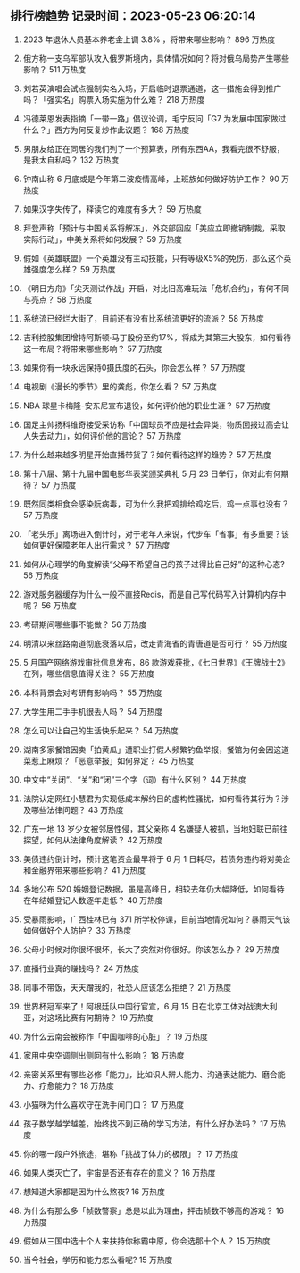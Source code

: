 
## 排行榜趋势 记录时间：2023-05-23 06:20:14
  
  1. 2023 年退休人员基本养老金上调 3.8% ，将带来哪些影响？ 896 万热度
    
  2. 俄方称一支乌军部队攻入俄罗斯境内，具体情况如何？将对俄乌局势产生哪些影响？ 511 万热度
    
  3. 刘若英演唱会试点强制实名入场，开启临时退票通道，这一措施会得到推广吗？「强实名」购票入场实施为什么难？ 218 万热度
    
  4. 冯德莱恩发表指摘「一带一路」倡议论调，毛宁反问「G7 为发展中国家做过什么？」西方为何反复炒作此议题？ 168 万热度
    
  5. 男朋友给正在同居的我们列了一个预算表，所有东西AA，我看完很不舒服，是我太自私吗？ 132 万热度
    
  6. 钟南山称 6 月底或是今年第二波疫情高峰，上班族如何做好防护工作？ 90 万热度
    
  7. 如果汉字失传了，释读它的难度有多大？ 59 万热度
    
  8. 拜登声称「预计与中国关系将解冻」，外交部回应「美应立即撤销制裁，采取实际行动」，中美关系将如何发展？ 59 万热度
    
  9. 假如《英雄联盟》一个英雄没有主动技能，只有等级X5%的免伤，那么这个英雄强度怎么样？ 59 万热度
    
  10. 《明日方舟》「尖灭测试作战」开启，对比旧高难玩法「危机合约」，有何不同与亮点？ 58 万热度
    
  11. 系统流已经烂大街了，目前还有没有比系统流更好的流派？ 58 万热度
    
  12. 吉利控股集团增持阿斯顿·马丁股份至约17%，将成为其第三大股东，如何看待这一布局？将带来哪些影响？ 57 万热度
    
  13. 如果你有一块永远保持0摄氏度的石头，你会怎么样？ 57 万热度
    
  14. 电视剧《漫长的季节》里的龚彪，你怎么看？ 57 万热度
    
  15. NBA 球星卡梅隆-安东尼宣布退役，如何评价他的职业生涯？ 57 万热度
    
  16. 国足主帅扬科维奇接受采访称「中国球员不应是社会异类，物质回报过高会让人失去动力」，如何评价他的言论？ 57 万热度
    
  17. 为什么越来越多明星开始直播带货了？如何看待这样的趋势？ 57 万热度
    
  18. 第十八届、第十九届中国电影华表奖颁奖典礼 5 月 23 日举行，你对此有何期待？ 57 万热度
    
  19. 既然同类相食会感染䏓病毒，可为什么我把鸡排给鸡吃后，鸡一点事也没有？ 57 万热度
    
  20. 「老头乐」离场进入倒计时，对于老年人来说，代步车「省事」有多重要？该如何更好保障老年人出行需求？ 57 万热度
    
  21. 如何从心理学的角度解读“父母不希望自己的孩子过得比自己好”的这种心态? 56 万热度
    
  22. 游戏服务器缓存为什么一般不直接Redis，而是自己写代码写入计算机内存中呢？ 56 万热度
    
  23. 考研期间哪些事不能做？ 56 万热度
    
  24. 明清以来丝路南道彻底衰落以后，改走青海省的青唐道是否可行？ 55 万热度
    
  25. 5 月国产网络游戏审批信息发布，86 款游戏获批，《七日世界》《王牌战士2》在列，哪些信息值得关注？ 55 万热度
    
  26. 本科背景会对考研有影响吗？ 55 万热度
    
  27. 大学生用二手手机很丢人吗？ 54 万热度
    
  28. 怎么可以让自己的生活快乐起来？ 54 万热度
    
  29. 湖南多家餐馆因卖「拍黄瓜」遭职业打假人频繁钓鱼举报，餐馆为何会因这道菜惹上麻烦？「恶意举报」如何界定？ 45 万热度
    
  30. 中文中“关闭”、“关”和“闭”三个字（词）有什么区别？ 44 万热度
    
  31. 法院认定网红小慧君为实现低成本解约目的虚构性骚扰，如何看待其行为？涉及哪些法律问题？ 43 万热度
    
  32. 广东一地 13 岁少女被邻居性侵，其父亲称 4 名嫌疑人被抓，当地妇联已前往探望，如何从法律角度解读？ 42 万热度
    
  33. 美债违约倒计时，预计这笔资金最早将于 6 月 1 日耗尽，若债务违约将对美企和金融界带来哪些影响？ 41 万热度
    
  34. 多地公布 520 婚姻登记数据，虽是高峰日，相较去年仍大幅降低，如何看待在年结婚登记人数逐年走低？ 40 万热度
    
  35. 受暴雨影响，广西桂林已有 371 所学校停课，目前当地情况如何？暴雨天气该如何做好个人防护？ 33 万热度
    
  36. 父母小时候对你很坏很坏，长大了突然对你很好。你该怎么办？ 29 万热度
    
  37. 直播行业真的赚钱吗？ 24 万热度
    
  38. 同事不带饭，天天蹭我的，社恐人应该怎么拒绝？ 21 万热度
    
  39. 世界杯冠军来了！阿根廷队中国行官宣，6 月 15 日在北京工体对战澳大利亚，对这场比赛有何期待？ 19 万热度
    
  40. 为什么云南会被称作「中国咖啡的心脏」？ 19 万热度
    
  41. 家用中央空调侧出侧回有什么影响？ 18 万热度
    
  42. 亲密关系里有哪些必修「能力」，比如识人辨人能力、沟通表达能力、磨合能力、疗愈能力？ 18 万热度
    
  43. 小猫咪为什么喜欢守在洗手间门口？ 17 万热度
    
  44. 孩子数学越学越差，始终找不到正确的学习方法，有什么好办法吗？ 17 万热度
    
  45. 你的哪一段户外旅途，堪称「挑战了体力的极限」？ 17 万热度
    
  46. 如果人类灭亡了，宇宙是否还有存在的意义？ 16 万热度
    
  47. 想知道大家都是因为什么熬夜? 16 万热度
    
  48. 为什么有那么多「帧数警察」总是以此为理由，抨击帧数不够高的游戏？ 16 万热度
    
  49. 假如从三国中选十个人来扶持你称霸中原，你会选那十个人？ 15 万热度
    
  50. 当今社会，学历和能力怎么看呢? 15 万热度
    